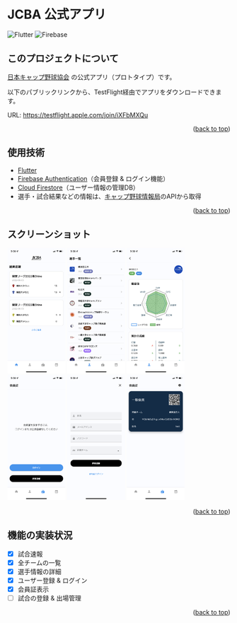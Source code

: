 <h1>JCBA 公式アプリ</h1>

![Flutter](https://img.shields.io/badge/Flutter-34485a.svg?style=flat-square&logo=flutter)
![Firebase](https://img.shields.io/badge/Firebase-34485a.svg?style=flat-square&logo=firebase)

<!-- ABOUT THE PROJECT -->
## このプロジェクトについて
[日本キャップ野球協会](https://kantoregioncapbase.wixsite.com/website) の公式アプリ（プロトタイプ）です。<br />

以下のパブリックリンクから、TestFlight経由でアプリをダウンロードできます。<br />

URL: https://testflight.apple.com/join/iXFbMXQu

<p align="right">(<a href="#top">back to top</a>)</p>

## 使用技術
* [Flutter](https://flutter.dev)
* [Firebase Authentication](https://firebase.google.com/docs/auth)（会員登録 & ログイン機能）
* [Cloud Firestore](https://firebase.google.com/docs/firestore)（ユーザー情報の管理DB）
* 選手・試合結果などの情報は、[キャップ野球情報局](https://cap-baseball.com)のAPIから取得

<p align="right">(<a href="#top">back to top</a>)</p>

## スクリーンショット
<div>
  <img width="26%" src="images/screenshot-1.png" />
  <img width="26%" src="images/screenshot-2.PNG" />
  <img width="26%" src="images/screenshot-3.PNG" />
  <img width="26%" src="images/screenshot-4.PNG" />
  <img width="26%" src="images/screenshot-5.PNG" />
  <img width="26%" src="images/screenshot-6.PNG" />
</div>

<p align="right">(<a href="#top">back to top</a>)</p>

<!-- ROADMAP -->
## 機能の実装状況

- [x] 試合速報
- [x] 全チームの一覧
- [x] 選手情報の詳細
- [x] ユーザー登録 & ログイン
- [x] 会員証表示
- [ ] 試合の登録 & 出場管理

<p align="right">(<a href="#top">back to top</a>)</p>
